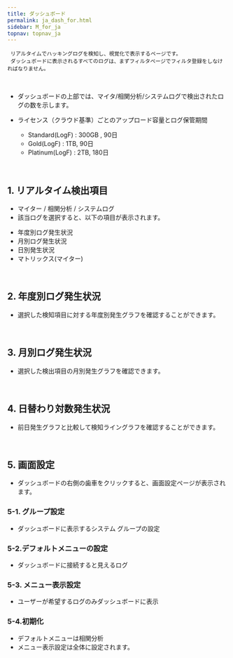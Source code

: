 ```yaml
---
title: ダッシュボード
permalink: ja_dash_for.html
sidebar: M_for_ja
topnav: topnav_ja
---
```


     リアルタイムでハッキングログを検知し、視覚化で表示するページです。
     ダッシュボードに表示されるすべてのログは、まずフィルタページでフィルタ登録をしなければなりません。

<br />

- ダッシュボードの上部では、マイタ/相関分析/システムログで検出されたログの数を示します。

- ライセンス（クラウド基準）ごとのアップロード容量とログ保管期間
   - Standard(LogF) : 300GB , 90日
   - Gold(LogF) : 1TB, 90日
   - Platinum(LogF) : 2TB, 180日

<br />

## 1. リアルタイム検出項目

- マイター / 相関分析 / システムログ
- 該当ログを選択すると、以下の項目が表示されます。   
<!-- [![image](/docs/images/Manual/forensic/dash/1.png){: width="800" }](/docs/images/Manual/forensic/dash/1.png){: target="_blank"}-->

- 年度別ログ発生状況
- 月別ログ発生状況
- 日別発生状況
- マトリックス(マイター)

<br />

## 2. 年度別ログ発生状況
- 選択した検知項目に対する年度別発生グラフを確認することができます。   
<!-- [![image](/docs/images/Manual/forensic/dash/2.png){: width="800" }](/docs/images/Manual/forensic/dash/2.png){: target="_blank"}-->

<br />

## 3. 月別ログ発生状況
- 選択した検出項目の月別発生グラフを確認できます。
<!-- [![image](/docs/images/Manual/forensic/dash/3.png){: width="800" }](/docs/images/Manual/forensic/dash/3.png){: target="_blank"}-->

<br />

## 4. 日替わり対数発生状況
- 前日発生グラフと比較して検知ライングラフを確認することができます。   
<!-- [![image](/docs/images/Manual/forensic/dash/4.png){: width="800" }](/docs/images/Manual/forensic/dash/4.png){: target="_blank"}-->

<br />

## 5. 画面設定
- ダッシュボードの右側の歯車をクリックすると、画面設定ページが表示されます。 
<!-- [![image](/docs/images/Manual/forensic/dash/5.png){: width="800" }](/docs/images/Manual/forensic/dash/5.png){: target="_blank"}-->   
<!-- [![image](/docs/images/Manual/forensic/dash/6.png)](/docs/images/Manual/forensic/dash/6.png){: target="_blank"}-->

### 5-1. グループ設定

- ダッシュボードに表示するシステム グループの設定

### 5-2.デフォルトメニューの設定

- ダッシュボードに接続すると見えるログ

### 5-3. メニュー表示設定

- ユーザーが希望するログのみダッシュボードに表示

### 5-4.初期化

- デフォルトメニューは相関分析
- メニュー表示設定は全体に設定されます。